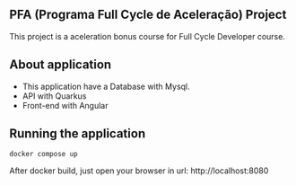 ## PFA (Programa Full Cycle de Aceleração) Project 

This project is a aceleration bonus course for Full Cycle Developer course. 


## About application

* This application have a Database with Mysql.
* API with Quarkus
* Front-end with Angular


## Running the application

` docker compose up `

After docker build, just open your browser in url: http://localhost:8080